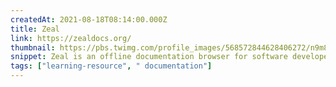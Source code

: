 ```yaml
---
createdAt: 2021-08-18T08:14:00.000Z
title: Zeal
link: https://zealdocs.org/
thumbnail: https://pbs.twimg.com/profile_images/568572844628406272/n9m8NOhf_400x400.png
snippet: Zeal is an offline documentation browser for software developers.
tags: ["learning-resource", " documentation"]
---
```

